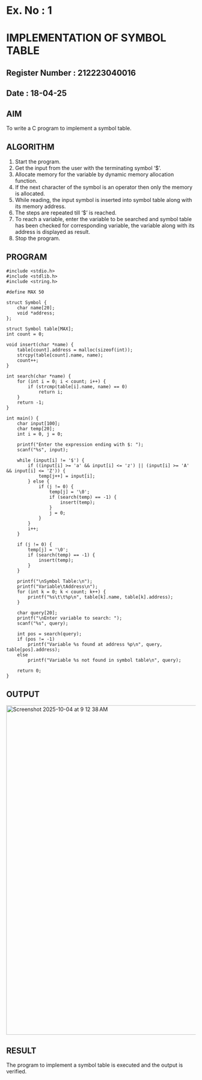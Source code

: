 # Ex. No : 1	
# IMPLEMENTATION OF SYMBOL TABLE 
## Register Number : 212223040016
## Date : 18-04-25

## AIM   
To write a C program to implement a symbol table.

## ALGORITHM
1.	Start the program.
2.	Get the input from the user with the terminating symbol ‘$’.
3.	Allocate memory for the variable by dynamic memory allocation function.
4.	If the next character of the symbol is an operator then only the memory is allocated.
5.	While reading, the input symbol is inserted into symbol table along with its memory address.
6.	The steps are repeated till ‘$’ is reached.
7.	To reach a variable, enter the variable to be searched and symbol table has been checked for corresponding variable, the variable along with its address is displayed as result.
8.	Stop the program. 

## PROGRAM
```
#include <stdio.h>
#include <stdlib.h>
#include <string.h>

#define MAX 50

struct Symbol {
    char name[20];
    void *address;
};

struct Symbol table[MAX];
int count = 0;

void insert(char *name) {
    table[count].address = malloc(sizeof(int));
    strcpy(table[count].name, name);
    count++;
}

int search(char *name) {
    for (int i = 0; i < count; i++) {
        if (strcmp(table[i].name, name) == 0)
            return i;
    }
    return -1;
}

int main() {
    char input[100];
    char temp[20];
    int i = 0, j = 0;

    printf("Enter the expression ending with $: ");
    scanf("%s", input);

    while (input[i] != '$') {
        if ((input[i] >= 'a' && input[i] <= 'z') || (input[i] >= 'A' && input[i] <= 'Z')) {
            temp[j++] = input[i];
        } else {
            if (j != 0) {
                temp[j] = '\0';
                if (search(temp) == -1) {
                    insert(temp);
                }
                j = 0;
            }
        }
        i++;
    }

    if (j != 0) {
        temp[j] = '\0';
        if (search(temp) == -1) {
            insert(temp);
        }
    }

    printf("\nSymbol Table:\n");
    printf("Variable\tAddress\n");
    for (int k = 0; k < count; k++) {
        printf("%s\t\t%p\n", table[k].name, table[k].address);
    }

    char query[20];
    printf("\nEnter variable to search: ");
    scanf("%s", query);

    int pos = search(query);
    if (pos != -1)
        printf("Variable %s found at address %p\n", query, table[pos].address);
    else
        printf("Variable %s not found in symbol table\n", query);

    return 0;
}

```

## OUTPUT 
<img width="1531" height="877" alt="Screenshot 2025-10-04 at 9 12 38 AM" src="https://github.com/user-attachments/assets/66514316-bea1-453e-bde2-880fda95aa1e" />

## RESULT
The program to implement a symbol table is executed and the output is verified.
